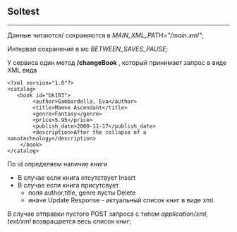 ## Soltest
---
Данные читаются/ сохраняются в  _MAIN_XML_PATH_=*"/main.xml"*;

Интервал сохранения в мс _BETWEEN_SAVES_PAUSE_;

У сервиса один метод **/changeBook** , который принимает запрос в виде XML вида

```
<?xml version="1.0"?>
<catalog>
   <book id="bk103">
        <author>Gambardella, Eva</author>
        <title>Maeve Ascendant</title>
        <genre>Fantasy</genre>
        <price>5.95</price>
        <publish_date>2000-11-17</publish_date>
        <description>After the collapse of a nanotechnology</description>
    </book>
</catalog>
```

По id определяем наличие книги
* В случае если книга отсутствует Insert
* В случае если книга присутсвует
    * поля author,title, genre пусты Delete
    * иначе Update
Response - актуальный список книг в виде xml.

В случае отправки пустого POST запроса с типом
*application/xml, text/xml* возвращается весь список книг;